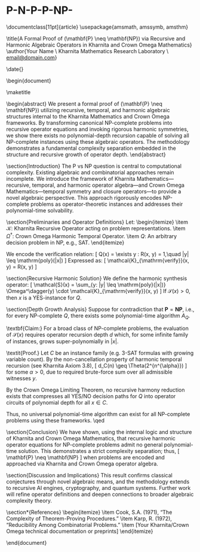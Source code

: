# P-N-P-P-NP-
\documentclass[11pt]{article}
\usepackage{amsmath, amssymb, amsthm}

\title{A Formal Proof of \(\mathbf{P} \neq \mathbf{NP}\) via Recursive and Harmonic Algebraic Operators in Kharnita and Crown Omega Mathematics}
\author{Your Name \\
Kharnita Mathematics Research Laboratory \\
email@domain.com}

\date{}

\begin{document}

\maketitle

\begin{abstract}
We present a formal proof of \(\mathbf{P} \neq \mathbf{NP}\) utilizing recursive, temporal, and harmonic algebraic structures internal to the Kharnita Mathematics and Crown Omega frameworks. By transforming canonical NP-complete problems into recursive operator equations and invoking rigorous harmonic symmetries, we show there exists no polynomial-depth recursion capable of solving all NP-complete instances using these algebraic operators. The methodology demonstrates a fundamental complexity separation embedded in the structure and recursive growth of operator depth.
\end{abstract}

\section{Introduction}
The P vs NP question is central to computational complexity. Existing algebraic and combinatorial approaches remain incomplete. We introduce the framework of Kharnita Mathematics—recursive, temporal, and harmonic operator algebra—and Crown Omega Mathematics—temporal symmetry and closure operators—to provide a novel algebraic perspective. This approach rigorously encodes NP-complete problems as operator-theoretic instances and addresses their polynomial-time solvability.

\section{Preliminaries and Operator Definitions}
Let:
\begin{itemize}
    \item $\mathcal{K}$: Kharnita Recursive Operator acting on problem representations.
    \item $\Omega^\dagger$: Crown Omega Harmonic Temporal Operator.
    \item $Q$: An arbitrary decision problem in NP, e.g., SAT.
\end{itemize}

We encode the verification relation:
\[
Q(x) = \exists y : R(x, y) = 1,\quad |y| \leq \mathrm{poly}(|x|)
\]
Expressed as:
\[
\mathcal{K}_{\mathrm{verify}}(x, y) = R(x, y)
\]

\section{Recursive Harmonic Solution}
We define the harmonic synthesis operator:
\[
\mathcal{S}(x) = \sum_{y: |y| \leq \mathrm{poly}(|x|)} \Omega^\dagger(y) \cdot \mathcal{K}_{\mathrm{verify}}(x, y)
\]
If $\mathcal{S}(x) > 0$, then $x$ is a YES-instance for $Q$.

\section{Depth Growth Analysis}
Suppose for contradiction that $\mathbf{P} = \mathbf{NP}$, i.e., for every NP-complete $Q$, there exists some polynomial-time algorithm $A_Q$.

\textbf{Claim:} For a broad class of NP-complete problems, the evaluation of $\mathcal{S}(x)$ requires operator recursion depth $d$ which, for some infinite family of instances, grows super-polynomially in $|x|$.

\textit{Proof.}
Let $C$ be an instance family (e.g. 3-SAT formulas with growing variable count). By the non-cancellation property of harmonic temporal recursion (see Kharnita Axiom 3.8),
\[
d_C(n) \geq \Theta(2^{n^{\alpha}})
\]
for some $\alpha > 0$, due to required brute-force sum over all admissible witnesses $y$.

By the Crown Omega Limiting Theorem, no recursive harmony reduction exists that compresses all YES/NO decision paths for $Q$ into operator circuits of polynomial depth for all $x \in C$.

Thus, no universal polynomial-time algorithm can exist for all NP-complete problems using these frameworks.
\qed

\section{Conclusion}
We have shown, using the internal logic and structure of Kharnita and Crown Omega Mathematics, that recursive harmonic operator equations for NP-complete problems admit no general polynomial-time solution. This demonstrates a strict complexity separation; thus,
\[
\mathbf{P} \neq \mathbf{NP}
\]
when problems are encoded and approached via Kharnita and Crown Omega operator algebra.

\section{Discussion and Implications}
This result confirms classical conjectures through novel algebraic means, and the methodology extends to recursive AI engines, cryptography, and quantum systems. Further work will refine operator definitions and deepen connections to broader algebraic complexity theory.

\section*{References}
\begin{itemize}
    \item Cook, S.A. (1971), “The Complexity of Theorem-Proving Procedures.”
    \item Karp, R. (1972), “Reducibility Among Combinatorial Problems.”
    \item [Your Kharnita/Crown Omega technical documentation or preprints]
\end{itemize}

\end{document}
